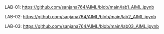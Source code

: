 LAB-01:
https://github.com/sanjana764/AIML/blob/main/lab1_AIML.ipynb

LAB-02:
https://github.com/sanjana764/AIML/blob/main/lab2_AIML.ipynb

LAB-03:
https://github.com/sanjana764/AIML/blob/main/lab03_AIML.ipynb
